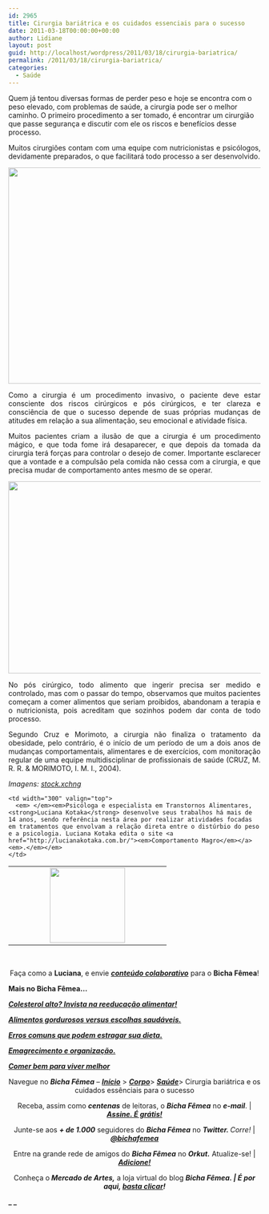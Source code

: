 ```yaml
---
id: 2965
title: Cirurgia bariátrica e os cuidados essenciais para o sucesso
date: 2011-03-18T00:00:00+00:00
author: Lidiane
layout: post
guid: http://localhost/wordpress/2011/03/18/cirurgia-bariatrica/
permalink: /2011/03/18/cirurgia-bariatrica/
categories:
  - Saúde
---
```

Quem já tentou diversas formas de perder peso e hoje se encontra com o peso elevado, com problemas de saúde, a cirurgia pode ser o melhor caminho. O primeiro procedimento a ser tomado, é encontrar um cirurgião que passe segurança e discutir com ele os riscos e benefícios desse processo.

<p style="text-align: justify;">
  Muitos cirurgiões contam com uma equipe com nutricionistas e psicólogos, devidamente preparados, o que facilitará todo processo a ser desenvolvido.
</p>

<!--more-->

<p style="text-align: center;">
  <a href="http://www.trololodemulher.com.br/blog/wp-content/uploads/2011/02/obesidade.jpg"><img class="alignnone size-full wp-image-6079" title="obesidade" src="http://www.trololodemulher.com.br/blog/wp-content/uploads/2011/02/obesidade.jpg" alt="" width="576" height="432" /></a>
</p>

<p style="text-align: justify;">
  Como a cirurgia é um procedimento invasivo, o paciente deve estar consciente dos riscos cirúrgicos e pós cirúrgicos, e ter clareza e consciência de que o sucesso depende de suas próprias mudanças de atitudes em relação a sua alimentação, seu emocional e atividade física.
</p>

<p style="text-align: justify;">
  Muitos pacientes criam a ilusão de que a cirurgia é um procedimento mágico, e que toda fome irá desaparecer, e que depois da tomada da cirurgia terá forças para controlar o desejo de comer. Importante esclarecer que a vontade e a compulsão pela comida não cessa com a cirurgia, e que precisa mudar de comportamento antes mesmo de se operar.
</p>

<p style="text-align: center;">
  <a href="http://www.trololodemulher.com.br/blog/wp-content/uploads/2011/02/obesidade2.jpg"><img class="alignnone size-full wp-image-6080" title="obesidade2" src="http://www.trololodemulher.com.br/blog/wp-content/uploads/2011/02/obesidade2.jpg" alt="" width="512" height="384" /></a>
</p>

<p style="text-align: justify;">
  No pós cirúrgico, todo alimento que ingerir precisa ser medido e controlado, mas com o passar do tempo, observamos que muitos pacientes começam a comer alimentos que seriam proibidos, abandonam a terapia e o nutricionista, pois acreditam que sozinhos podem dar conta de todo processo.
</p>

<p style="text-align: justify;">
  Segundo Cruz e Morimoto, a cirurgia não finaliza o tratamento da obesidade, pelo contrário, é o início de um período de um a dois anos de mudanças comportamentais, alimentares e de exercícios, com monitoração regular de uma equipe multidisciplinar de profissionais de saúde (CRUZ, M. R. R. & MORIMOTO, I. M. I., 2004).
</p>

_Imagens:_ <a href="http://www.sxc.hu/" target="_blank"><em>stock.xchng</em></a>

<table border="0" cellspacing="0" cellpadding="0" width="600">
  <tr>
    <td style="text-align: center;" width="300" valign="top">
      <a href="http://www.trololodemulher.com.br/blog/wp-content/uploads/2010/07/Luciana-Kotaka.jpg"><img class="alignnone size-thumbnail wp-image-4970" title="Luciana Kotaka" src="http://www.trololodemulher.com.br/blog/wp-content/uploads/2010/07/Luciana-Kotaka-150x150.jpg" alt="" width="150" height="150" /></a>
    </td>
    
    <td width="300" valign="top">
      <em> </em><em>Psicóloga e especialista em Transtornos Alimentares, <strong>Luciana Kotaka</strong> desenvolve seus trabalhos há mais de 14 anos, sendo referência nesta área por realizar atividades focadas em tratamentos que envolvam a relação direta entre o distúrbio do peso e a psicologia. Luciana Kotaka edita o site <a href="http://lucianakotaka.com.br/"><em>Comportamento Magro</em></a><em>.</em></em>
    </td>
  </tr>
</table>

 

<p style="text-align: center;">
  Faça como a <strong>Luciana</strong>, e envie <strong><em><a href="http://www.trololodemulher.com.br/para-voce/conteudo-colaborativo/">conteúdo colaborativo</a></em></strong> para o <strong>Bicha Fêmea</strong>!
</p>

**Mais no Bicha Fêmea…**

**_[Colesterol alto? Invista na reeducação alimentar!](http://www.trololodemulher.com.br/2010/12/03/reeducacao-alimentar/)_**

**_[Alimentos gordurosos versus escolhas saudáveis.](http://www.trololodemulher.com.br/2010/05/28/escolha-alimentos-saudaveis/)_**

**_[Erros comuns que podem estragar sua dieta.](http://www.trololodemulher.com.br/2010/02/02/dieta/)_**

**_[Emagrecimento e organização.](http://www.trololodemulher.com.br/2010/01/26/emagrecimento/)_**

**_[Comer bem para viver melhor](http://www.trololodemulher.com.br/2010/01/13/comer-bem/)_**

<p style="text-align: center;">
  Navegue no <strong><em>Bicha Fêmea</em></strong> – <strong><em><a href="http://www.trololodemulher.com.br/">Início</a></em></strong> > <a href="http://www.trololodemulher.com.br/corpo/"><strong><em>Corpo</em></strong></a>> <strong><em><a href="http://www.trololodemulher.com.br/category/do-corpo/saude/">Saúde</a></em></strong>> Cirurgia bariátrica e os cuidados essênciais para o sucesso
</p>

<p style="text-align: center;">
  Receba, assim como <strong><em>centenas</em></strong> de leitoras, o <strong><em>Bicha Fêmea</em></strong> no <strong><em>e-mail</em></strong>. | <strong><em><a href="http://feedburner.google.com/fb/a/mailverify?uri=blogbichafemea&loc=pt_BR">Assine. É grátis!</a></em></strong>
</p>

<p style="text-align: center;">
  Junte-se aos <strong><em>+ de 1.000</em></strong> seguidores do <strong><em>Bicha Fêmea</em></strong> no <em><strong>Twitter. </strong>Corre!</em> | <strong><em><a href="http://twitter.com/bichafemea">@bichafemea</a></em></strong>
</p>

<p style="text-align: center;">
  Entre na grande rede de amigos do <strong><em>Bicha Fêmea</em></strong> no <strong><em>Orkut.</em></strong> Atualize-se! | <strong><em><a href="http://www.orkut.com.br/Main#Profile?uid=5161612886294499900">Adicione!</a></em></strong>
</p>

<p style="text-align: center;">
  Conheça o<strong><em> Mercado de Artes,</em></strong> a loja virtual do blog <strong><em>Bicha Fêmea. | É por aqui, </em></strong><a href="http://www.trololodemulher.com.br/loja/"><strong><em>basta clicar</em></strong></a><strong><em>!</em></strong>
</p>

**_ _**